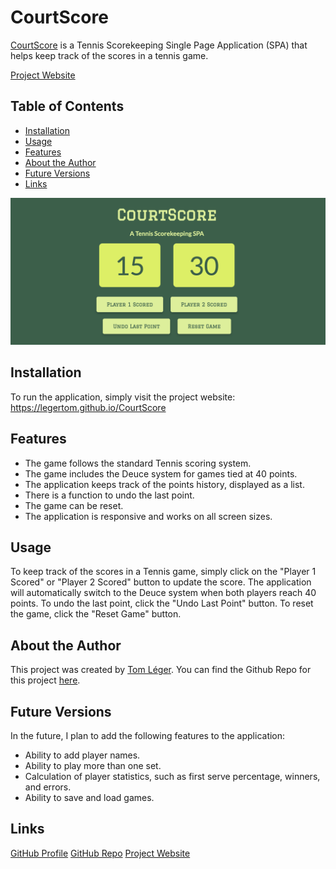 # CourtScore

[CourtScore](https://legertom.github.io/CourtScore) is a Tennis Scorekeeping Single Page Application (SPA) that helps keep track of the scores in a tennis game.

[Project Website](https://legertom.github.io/CourtScore)

## Table of Contents
- [Installation](#installation)
- [Usage](#usage)
- [Features](#features)
- [About the Author](#about-the-author)
- [Future Versions](#future-versions)
- [Links](#links)

![CourtScore Preview](courtscore2.png)

## Installation
To run the application, simply visit the project website: https://legertom.github.io/CourtScore

## Features
- The game follows the standard Tennis scoring system.
- The game includes the Deuce system for games tied at 40 points.
- The application keeps track of the points history, displayed as a list.
- There is a function to undo the last point.
- The game can be reset.
- The application is responsive and works on all screen sizes.

## Usage
To keep track of the scores in a Tennis game, simply click on the "Player 1 Scored" or "Player 2 Scored" button to update the score. The application will automatically switch to the Deuce system when both players reach 40 points. To undo the last point, click the "Undo Last Point" button. To reset the game, click the "Reset Game" button.

## About the Author
This project was created by [Tom Léger](https://github.com/legertom). You can find the Github Repo for this project [here](https://github.com/legertom/CourtScore).

## Future Versions
In the future, I plan to add the following features to the application:

- Ability to add player names.
- Ability to play more than one set.
- Calculation of player statistics, such as first serve percentage, winners, and errors.
- Ability to save and load games.

## Links
[GitHub Profile](https://github.com/legertom)
[GitHub Repo](https://github.com/legertom/CourtScore)
[Project Website](https://legertom.github.io/CourtScore)